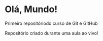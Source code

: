 # Olá, Mundo!
 Primeiro repositóriodo curso de Git e GitHub

Repositório criado durante uma aula ao vivo!